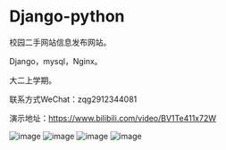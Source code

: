 # Django-python

校园二手网站信息发布网站。

Django，mysql，Nginx。

大二上学期。

联系方式WeChat：zqg2912344081

演示地址：https://www.bilibili.com/video/BV1Te411x72W

![image](https://github.com/yuelishaonian/Django/blob/master/pre_veiw/1.png)
![image](https://github.com/yuelishaonian/Django/blob/master/pre_veiw/2.png)
![image](https://github.com/yuelishaonian/Django/blob/master/pre_veiw/3.png)
![image](https://github.com/yuelishaonian/Django/blob/master/pre_veiw/4.png)


